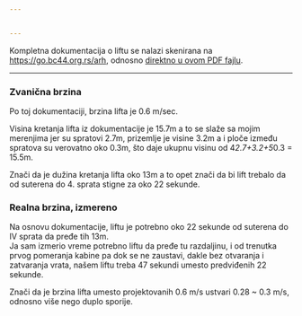 ```yaml
---


---
```


<p>Kompletna dokumentacija o liftu se nalazi skenirana na <a href="https://go.bc44.org.rs/arh">https://go.bc44.org.rs/arh</a>, odnosno <a href="https://drive.google.com/file/d/1H4__BjhWoOy6A2gNJmaLfi8tVKx4Ix3t/view">direktno u ovom PDF fajlu</a>.</p>
<hr>
<h3 id="zvanična-brzina">Zvanična brzina</h3>
<p>Po toj dokumentaciji, brzina lifta je 0.6 m/sec.</p>
<p>Visina kretanja lifta iz dokumentacije je 15.7m a to se slaže sa mojim merenjima jer su spratovi 2.7m, prizemlje je visine 3.2m a i ploče između spratova su verovatno oko 0.3m, što daje ukupnu visinu od 4<em>2.7+3.2+5</em>0.3 = 15.5m.</p>
<p>Znači da je dužina kretanja lifta oko 13m a to opet znači da bi lift trebalo da od suterena do 4. sprata stigne za oko 22 sekunde.</p>
<h3 id="realna-brzina-izmereno">Realna brzina, izmereno</h3>
<p>Na osnovu dokumentacije, liftu je potrebno oko 22 sekunde od suterena do IV sprata da pređe tih 13m.<br>
Ja sam izmerio vreme potrebno liftu da pređe tu razdaljinu, i od trenutka prvog pomeranja kabine pa dok se ne zaustavi, dakle bez otvaranja i zatvaranja vrata, našem liftu treba 47 sekundi umesto predviđenih 22 sekunde.</p>
<p>Znači da je brzina lifta umesto projektovanih 0.6 m/s ustvari 0.28 ~ 0.3 m/s, odnosno više nego duplo sporije.</p>

